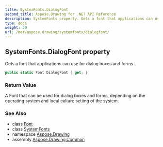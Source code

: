 ```yaml
---
title: SystemFonts.DialogFont
second_title: Aspose.Drawing for .NET API Reference
description: SystemFonts property. Gets a font that applications can use for dialog boxes and forms
type: docs
weight: 30
url: /net/aspose.drawing/systemfonts/dialogfont/
---
```

## SystemFonts.DialogFont property

Gets a font that applications can use for dialog boxes and forms.

```csharp
public static Font DialogFont { get; }
```

### Return Value

A Font that can be used for dialog boxes and forms, depending on the operating system and local culture setting of the system.

### See Also

* class [Font](../../font/)
* class [SystemFonts](../)
* namespace [Aspose.Drawing](../../systemfonts/)
* assembly [Aspose.Drawing.Common](../../../)


